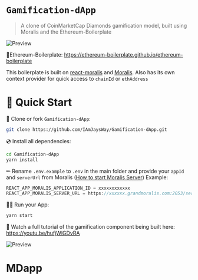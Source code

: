 # `Gamification-dApp`

> A clone of CoinMarketCap Diamonds gamification model, built using Moralis and the Ethereum-Boilerplate

![Preview](dAppDemo.gif)

🚀Ethereum-Boilerplate: https://ethereum-boilerplate.github.io/ethereum-boilerplate

This boilerplate is built on [react-moralis](https://github.com/MoralisWeb3/react-moralis) and [Moralis](https://moralis.io?utm_source=github&utm_medium=readme&utm_campaign=ethereum-boilerplate). Also has its own context provider for quick access to `chainId` or `ethAddress`


# 🚀 Quick Start

📄 Clone or fork `Gamification-dApp`:
```sh
git clone https://github.com/IAmJaysWay/Gamification-dApp.git
```
💿 Install all dependencies:
```sh
cd Gamification-dApp
yarn install 
```
✏ Rename `.env.example` to `.env` in the main folder and provide your `appId` and `serverUrl` from Moralis ([How to start Moralis Server](https://docs.moralis.io/moralis-server/getting-started/create-a-moralis-server)) 
Example:
```jsx
REACT_APP_MORALIS_APPLICATION_ID = xxxxxxxxxxxx
REACT_APP_MORALIS_SERVER_URL = https://xxxxxx.grandmoralis.com:2053/server
```
🚴‍♂️ Run your App:
```sh
yarn start
```

🧭 Watch a full tutorial of the gamification component being built here: https://youtu.be/hufjWlGDvRA

![Preview](YTLink.jpg)



# MDapp
